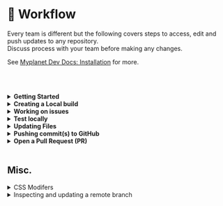 # 🤝 Workflow

Every team is different but the following covers steps to access, edit and push updates to any repository.<br>Discuss process with your team before making any changes. 

See [Myplanet Dev Docs: Installation](https://github.com/myplanetdigital/myplanet.com#branching-strategy) for more.

<br><br>

<details>
  <summary><strong>Getting Started</strong></summary>

## 0. Run XCode

- go to mac store and download/install xcode

## Install Tools

- See [Toolkit Guide](tools.md)

## 1. Generate SSH Key (one-time step)
An SSH key is an access credential in the SSH protocol. Its function is similar to that of user names and passwords, but the keys are primarily used for automated processes and for implementing single sign-on by system administrators and power users.

[Tutorial](https://docs.github.com/en/github/authenticating-to-github/adding-a-new-ssh-key-to-your-github-account)

Generate a key

```$ ssh-keygen -t rsa```

Navigate to ssh folder

```cd ~/.ssh```

View files

```ls -la```

Copy key to file

```pbcopy < ~/.ssh/id_rsa.pub```

## 2. Update Permissions

Ensure you have access to push updates

`sudo chown -R $USER /usr/local/lib/node_modules`

---
</details>  

<details>
  <summary><strong>Creating a Local build</strong></summary>
  
## 1. Setup environment

Create a new file in your root folder of your fork and name it `.env`

> In most cases, you require a `.env` file

> These keys are stored in Contentful. Ask your team for permission to get the key.

<br>

## 2. Check scripts for instructions

Check the root folder for a `package.json` file. This will include any notes and install details.

## 3. Clone the myplanet repo

#### Using Terminal

`git clone git@github.com:myplanetdigital/myplanet.com.git` 

#### Using GitKraken

TBD


---
</details>

<details>
  <summary><strong>Working on issues</strong></summary>

## Create a new issue

Issues can be used to keep track of bugs, enhancements, or other requests. If an issue for the bug identified does not exist, create one

[TBD Issue Template Link]()

## Create a new branch to work on the issue(s)

For small changes, hotfixes etc. open a PR against Master/Main. For larger tickets and updates to the site, PR against the Development branch

1. Update your local with changes from origin/development.

`git pull`

1. Create a new branch from development

`git checkout -b '123--new-branch' development`


> A new branch should be created (from master) for each unique issue.

> Reference the issue number in the name of the new branch you will create

> Ensure Master is updated before branching

> Replace 123--new-branch with the issue number and the desired branch name

> Branches should be named clearly based on the context of the issue. 


### More options

```
# View your branches
git branch

# View Remote branches
git remote -v

# Switch branches
git checkout 123--new-branch

# Delete a branch
git branch -D 123--new-branch

# Switch to master
git checkout master
```

---
</details>

<details>
  <summary><strong>Test locally</strong></summary>

* Before running the build, check for new packages on origin (from other dev tickets for eg.)

`yarn install`

* Remove shared cache files.

`yarn clean`

* Build the site.

`yarn build`

* Start the server.

`yarn start`

---
</details>

<details>
  <summary><strong>Updating Files</strong></summary>

## Make changes to desired file(s)
* Open Project folder in text editor (VSCode)
* Locate target file and make changes as needed

Once changes have been made, run/refresh the build to test using the steps in the [previous section](workflow.md)

## Add changes (Terminal)
Once you have modified existing files or added new files to the project, you can add them to your local repository, which we can do with the git add command. Let’s add the -A flag to add all changes that we have made:

* Check the status of the working directory

`git status`

* Add all changes in working dir.

`git add -A`

or 

`git add .`

or 

`git add src`

* Compare branches

`git diff`

* Add specific files. Only that file is added to commit

`git add file_name`

* Revert/Reset to last commit

`git reset head`

See [Troubleshooting](https://github.com/jacquesramphal/ui-dev-docs/wiki/Troubleshooting) steps to rebase branch and fix commit issues where multiple commits are displayed in error.

## Commit Changes
Next, we’ll want to record the changes that we made to the repository

`git commit`

## Adding Commit Message
The commit message is an important aspect of your code contribution; it helps the other contributors fully understand the change you have made, why you made it, and how significant it is. Additionally, commit messages provide a historical record of the changes for the project at large, helping future contributors along the way.

If we have a very short message, we can record that with the `-m` flag and the message in quotes:

`git commit -m 'commit message here'`


## Verify Commit Details
Once you have saved and exited the commit message text file, you can verify what git will be committing with the following command:

`git status`

---
</details>

<details>
  <summary><strong>Pushing commit(s) to GitHub</strong></summary>

At this point you can use the git push command to push the changes to the current branch of your forked repository:

```
git pull
git push
```

If pushing a new branch for the FIRST TIME (from terminal), use:

`git push -u origin 123--new-branch`

---
</details>

<details>
  <summary><strong>Open a Pull Request (PR)</strong></summary>

## GitHub Pull Request Etiquette & Template

Source: [Myplanet Dev Doc: PR Template]()

1. Go to github branch master
2. Find your branch
3. Confirm COMMITS
4. Add description
5. Link related issues/PRs

[Read more](https://help.github.com/en/github/collaborating-with-issues-and-pull-requests/creating-a-pull-request)

---
</details>
<br>

## Misc.

<details>
  <summary>CSS Modifers</summary>

### CSS Modifiers
look for modifiers in layout.scss
`$--padding { padding: 0 40px; }`

$ inserts the name of the class above
add the new class to the main component.js or style.js (double check where styles are) file



with a media query

`$--mobile-padding {
    @include breakpoint('medium', true) {
    padding: 0 40px;
    }
    @include breakpoint('small', true) {
    padding: 0 20px;
}`


checkout responsive.scss for media queries

variables.scss

@mixin

mixins are functions in SASS. research this

---
</details>

<details>
  <summary>Inspecting and updating a remote branch</summary>

Source: [Myplanet Dev Docs: Git Tips](https://github.com/myplanetdigital/dev-docs/blob/master/wiki/GitTips.md#add-remote-forks)

## Add Remote Forks

If you want to review other people's branches/PR you can add their forks locally:

```
git remote add Sheril git@github.com:Sheril/ecx-portal.git
```

Fetch that user to update all of that user's branch

```
git fetch Sheril
```

Check out that user's branch

```
git checkout Sheril/ECX-XXX--branch
```

## Pushing to Remote Branches

In the case you want to push to somebody else's repo or upstream:

```
git push remote local-branch:remote-branch
```

If I want to push to Sheril's ECX-XXX--branch I would do this:

```
git push sheril My-ECX-XXX:ECX-XXX--branch
```
---
</details>
